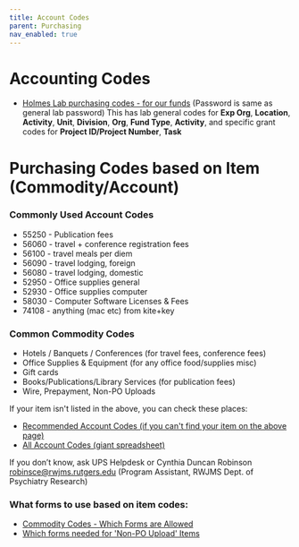 ```yaml
---
title: Account Codes
parent: Purchasing
nav_enabled: true 
---
```

# Accounting Codes
- [Holmes Lab purchasing codes - for our funds](https://rutgers.box.com/s/8ly56weil3wey89dd6n6hw3eoaid06x9) (Password is same as general lab password)
This has lab general codes for **Exp Org**, **Location**, **Activity**, **Unit**, **Division**, **Org**, **Fund Type**, **Activity**, and specific grant codes for **Project ID/Project Number**, **Task**


# Purchasing Codes based on Item (Commodity/Account)
### Commonly Used Account Codes
- 55250 - Publication fees  
- 56060 - travel + conference registration fees  
- 56100 - travel meals per diem
- 56090 - travel lodging, foreign
- 56080 - travel lodging, domestic
- 52950 - Office supplies general
- 52930 - Office supplies computer
- 58030 - Computer Software Licenses & Fees
- 74108 - anything (mac etc) from kite+key

### Common Commodity Codes
- Hotels / Banquets / Conferences (for travel fees, conference fees)
- Office Supplies & Equipment (for any office food/supplies misc)
- Gift cards
- Books/Publications/Library Services (for publication fees)
- Wire, Prepayment, Non-PO Uploads

If your item isn't listed in the above, you can check these places:
- [Recommended Account Codes (if you can't find your item on the above page)](https://rutgers.box.com/s/mrnx5wg8w5rhbiixzs9i9mjoternm231)
- [All Account Codes (giant spreadsheet)](https://rutgers.box.com/s/lujk9fm9n5jwju52cfvkoqkp8q0o32pn)

If you don’t know, ask UPS Helpdesk or Cynthia Duncan Robinson robinsce@rwjms.rutgers.edu (Program Assistant, RWJMS Dept. of Psychiatry Research)


### What forms to use based on item codes: 
- [Commodity Codes - Which Forms are Allowed](https://rutgers.box.com/s/4hdapczpt2l3wklkauijaultrvw9q9zf)
- [Which forms needed for 'Non-PO Upload' Items](https://rutgers.box.com/s/od35jddjazp5fik32lzs9kt800tp8jjt)
